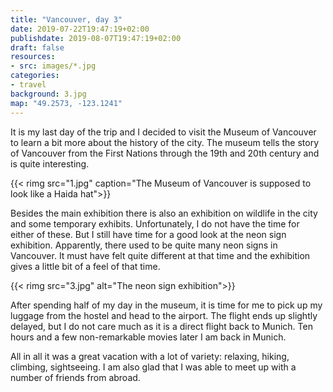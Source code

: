 ```yaml
---
title: "Vancouver, day 3"
date: 2019-07-22T19:47:19+02:00
publishdate: 2019-08-07T19:47:19+02:00
draft: false
resources:
- src: images/*.jpg
categories:
- travel
background: 3.jpg
map: "49.2573, -123.1241"
---
```


It is my last day of the trip and I decided to visit the Museum of Vancouver to
learn a bit more about the history of the city. The museum tells the story of
Vancouver from the First Nations through the 19th and 20th century and is quite
interesting.

<!--more-->
{{< rimg src="1.jpg" caption="The Museum of Vancouver is supposed to look like a Haida hat">}}

Besides the main exhibition there is also an exhibition on wildlife in the city
and some temporary exhibits. Unfortunately, I do not have the time for either of
these. But I still have time for a good look at the neon sign exhibition.
Apparently, there used to be quite many neon signs in Vancouver. It must have
felt quite different at that time and the exhibition gives a little bit of
a feel of that time.

{{< rimg src="3.jpg" alt="The neon sign exhibition">}}

After spending half of my day in the museum, it is time for me to pick up my
luggage from the hostel and head to the airport. The flight ends up slightly
delayed, but I do not care much as it is a direct flight back to Munich. Ten
hours and a few non-remarkable movies later I am back in Munich.

All in all it was a great vacation with a lot of variety: relaxing, hiking,
climbing, sightseeing. I am also glad that I was able to meet up with a number
of friends from abroad.
